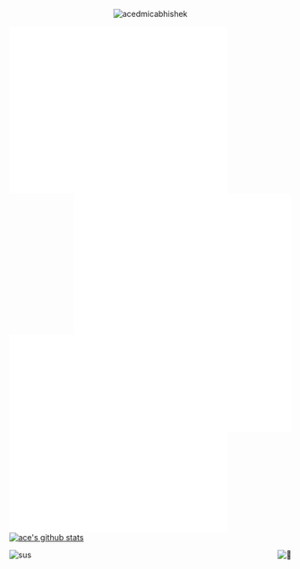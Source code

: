 
<p align="center">
  <img src="https://komarev.com/ghpvc/?username=acedmicabhishek&label=Profile%20views&color=0e75b6&style=flat" alt="acedmicabhishek" />
</p>

[<img align="left" width="390" alt="🦑" src="https://github.com/acedmicabhishek/acedmicabhishek/blob/main/github-metrics.svg">](#)
[<img align="right" width="390" alt="🦑" src="https://github.com/acedmicabhishek/acedmicabhishek/blob/main/metrics.plugin.achievements.svg">](#)
[<img align="left" width="790" alt="🦑" src="https://github.com/acedmicabhishek/acedmicabhishek/blob/main/metrics.plugin.languages.details.svg">](#)
[<img align="left" width="390" alt="🦑" src="https://github.com/acedmicabhishek/acedmicabhishek/blob/main/metrics.plugin.isocalendar.svg">](#)
<a alight="left" width="390" href="https://github.com/acedmicabhishek"><img align="center" src="https://github-readme-stats.vercel.app/api?username=acedmicabhishek&theme=dracula&count_private=true&hide=stars&show_icons=true&line_height=27&hide_border=true" alt="ace's github stats" height="150px" style="border: none !important;" /></a>

<!-- [![trophy](https://github-profile-trophy.vercel.app/?username=acedmicabhishek&theme=dracula&rank=-?&margin-w=4&no-frame=true)](https://github.com/acedmicabhishek) --!>


<img aling="left" alt="sus" src="https://github.com/cat-milk/Anime-Girls-Holding-Programming-Books/blob/master/Vulkan/Arima_Kana_Vulkan_Programming_Guide.png">
<img align="right" alt="🦑" src="https://github.com/cat-milk/Anime-Girls-Holding-Programming-Books/blob/master/ASM/iM%40S_Shijo_Takane_holding_Assembly_Language_for_x86_Processors.png">
<!-- https://user-images.githubusercontent.com/22963968/114021347-e3c48b80-9870-11eb-8bc8-998bf39b4d0d.png --!>

